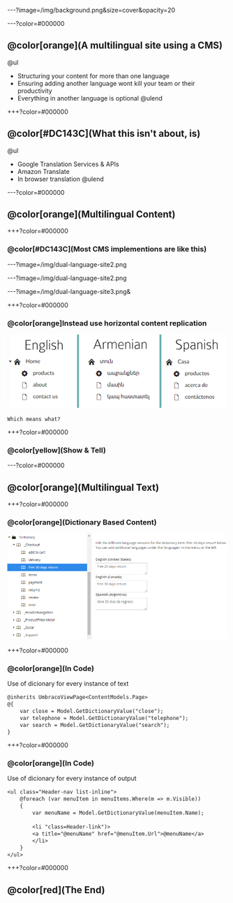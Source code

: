 ---?image=/img/background.png&size=cover&opacity=20

---?color=#000000
## @color[orange](A multilingual site using a CMS)

@ul
 - Structuring your content for more than one language
 - Ensuring adding another language wont kill your team or their productivity
 - Everything in another language is optional
@ulend

+++?color=#000000
## @color[#DC143C](What this isn't about, is)

@ul
 - Google Translation Services & APIs
 - Amazon Translate
 - In browser translation
@ulend

---?color=#000000
## @color[orange](Multilingual Content)

+++?color=#000000
### @color[#DC143C](Most CMS implementions are like this)

---?image=/img/dual-language-site2.png

---?image=/img/dual-language-site2.png

---?image=/img/dual-language-site3.png&

+++?color=#000000
### @color[orange]Instead use horizontal content replication

![Logo](/img/dual-language-site.png)

    Which means what?

+++?color=#000000
### @color[yellow](Show & Tell)

---?color=#000000
## @color[orange](Multilingual Text)

+++?color=#000000
### @color[orange](Dictionary Based Content)

![Logo](img/language.png)


+++?color=#000000
### @color[orange](In Code)

Use of dicionary for every instance of text
```
@inherits UmbracoViewPage<ContentModels.Page>
@{
    var close = Model.GetDictionaryValue("close");
    var telephone = Model.GetDictionaryValue("telephone");
    var search = Model.GetDictionaryValue("search");
}
```

+++?color=#000000
### @color[orange](In Code)

Use of dicionary for every instance of output
```
<ul class="Header-nav list-inline">
    @foreach (var menuItem in menuItems.Where(m => m.Visible))
    {
        var menuName = Model.GetDictionaryValue(menuItem.Name);

        <li "class=Header-link")>
        <a title="@menuName" href="@menuItem.Url">@menuName</a>
        </li>
    }
</ul>
```

+++?color=#000000
## @color[red](The End)
